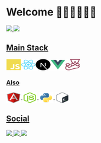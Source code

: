 # Welcome 👨🏻‍💻🙋🏻‍♂️

<div>
  <a href="https://github.com/feliperocha93">
  <img height="180em" src="https://github-readme-stats.vercel.app/api?username=feliperocha93&show_icons=true&theme=dracula&include_all_commits=true&count_private=true"/>
  <img height="180em" src="https://github-readme-stats.vercel.app/api/top-langs/?username=feliperocha93&layout=compact&langs_count=7&theme=dracula"/>
</div>
 
## Main Stack  
<div style="display: flex">
    <img align="center" alt="JavaScript" title="JavaScript" height="30" width="40" src="https://raw.githubusercontent.com/devicons/devicon/master/icons/javascript/javascript-plain.svg">
    <img align="center" alt="React" title="React" height="30" width="40" src="https://raw.githubusercontent.com/devicons/devicon/master/icons/react/react-original.svg">
    <img align="center" alt="NextJs" title="NextJs" height="30" width="40" src="https://raw.githubusercontent.com/devicons/devicon/master/icons/nextjs/nextjs-original.svg">
    <img align="center" alt="Vue" title="Vue" height="30" width="40" src="https://raw.githubusercontent.com/devicons/devicon/master/icons/vuejs/vuejs-original.svg">
  <img align="center" alt="Jest" title="Jest" height="30" width="40" src="https://raw.githubusercontent.com/devicons/devicon/master/icons/jest/jest-plain.svg">
  </div>

### Also  
  <div>
    <img align="center" alt="Angular" title="Angular" height="30" width="40" src="https://raw.githubusercontent.com/devicons/devicon/master/icons/angularjs/angularjs-original.svg">
    <img align="center" alt="Node" title="Node" height="30" width="40" src="https://raw.githubusercontent.com/devicons/devicon/master/icons/nodejs/nodejs-original.svg">
    <img align="center" alt="Python" title="Python" height="30" width="40" src="https://raw.githubusercontent.com/devicons/devicon/master/icons/python/python-original.svg">
    <img align="center" alt="Bash" title="Bash" height="30" width="40" src="https://raw.githubusercontent.com/devicons/devicon/master/icons/bash/bash-original.svg">
  </div>                                                                                                                                
</div>

## Social 
<div> 
  <a href = "mailto:fee.rocha@hotmail.com" target="_blank">
    <img src="https://img.shields.io/badge/hotmail-0078D4?style=for-the-badge&logo=microsoft-outlook&logoColor=white">
  </a>
  <a href="https://www.linkedin.com/in/felipe-rocha-dev-js/" target="_blank">
    <img src="https://img.shields.io/badge/-LinkedIn-%230077B5?style=for-the-badge&logo=linkedin&logoColor=white">
  </a> 
   <a href="https://instagram.com/feliperochaxx" target="_blank">
    <img src="https://img.shields.io/badge/-Instagram-%23E4405F?style=for-the-badge&logo=instagram&logoColor=white">
   </a>
</div><br>
